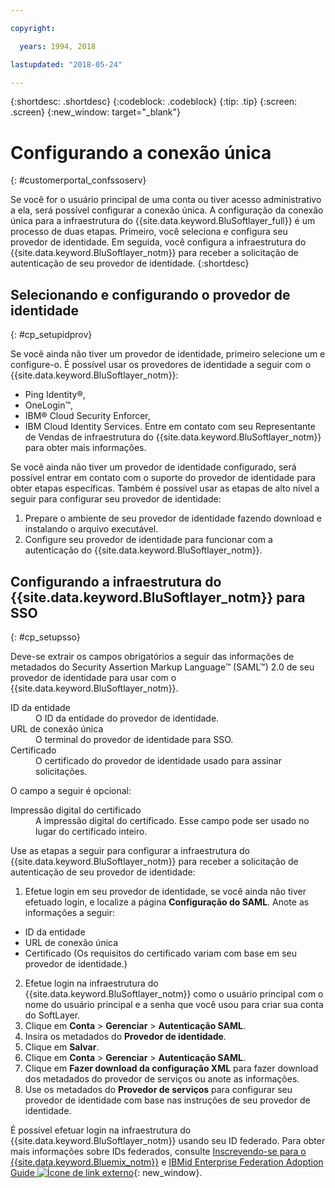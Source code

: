 ```yaml
---

copyright:

  years: 1994, 2018

lastupdated: "2018-05-24"

---
```


{:shortdesc: .shortdesc}
{:codeblock: .codeblock}
{:tip: .tip}
{:screen: .screen}
{:new_window: target="_blank"}


# Configurando a conexão única
{: #customerportal_confssoserv}

Se você for o usuário principal de uma conta ou tiver acesso administrativo a ela, será possível configurar a conexão única. A configuração da conexão única para a infraestrutura do {{site.data.keyword.BluSoftlayer_full}} é um processo de duas etapas.  Primeiro, você seleciona e configura seu provedor de identidade. Em seguida, você configura a infraestrutura do {{site.data.keyword.BluSoftlayer_notm}} para receber a solicitação de autenticação de seu provedor de identidade.
{:shortdesc}

## Selecionando e configurando o provedor de identidade
{: #cp_setupidprov}

Se você ainda não tiver um provedor de identidade, primeiro selecione um e configure-o. É possível usar os provedores de identidade a seguir com o {{site.data.keyword.BluSoftlayer_notm}}:
* Ping Identity&reg;,
* OneLogin&trade;,
* IBM&reg; Cloud Security Enforcer,
* IBM Cloud Identity Services.
Entre em contato com seu Representante de Vendas de infraestrutura do {{site.data.keyword.BluSoftlayer_notm}} para obter mais informações.

Se você ainda não tiver um provedor de identidade configurado, será possível entrar em contato com o suporte do provedor de identidade para obter etapas específicas. Também é possível usar as etapas de alto nível a seguir para configurar seu provedor de identidade:
1. Prepare o ambiente de seu provedor de identidade fazendo download e instalando o arquivo executável.
2. Configure seu provedor de identidade para funcionar com a autenticação do {{site.data.keyword.BluSoftlayer_notm}}.

## Configurando a infraestrutura do {{site.data.keyword.BluSoftlayer_notm}} para SSO
{: #cp_setupsso}

Deve-se extrair os campos obrigatórios a seguir das informações de metadados do Security Assertion Markup Language&trade; (SAML&trade;) 2.0 de seu provedor de identidade para usar com o {{site.data.keyword.BluSoftlayer_notm}}.
<dl>
<dt>ID da entidade</dt>
<dd>O ID da entidade do provedor de identidade.</dd>
<dt>URL de conexão única</dt>
<dd>O terminal do provedor de identidade para SSO.</dd>
<dt>Certificado</dt>
<dd>O certificado do provedor de identidade usado para assinar solicitações.</dd>
</dl>

O campo a seguir é opcional:
<dl>
<dt>Impressão digital do certificado</dt>
<dd>A impressão digital do certificado. Esse campo pode ser usado no lugar do certificado inteiro.</dd>
</dl>

Use as etapas a seguir para configurar a infraestrutura do {{site.data.keyword.BluSoftlayer_notm}} para receber a solicitação de autenticação de seu provedor de identidade:
1. Efetue login em seu provedor de identidade, se você ainda não tiver efetuado login, e localize a página **Configuração do SAML**. Anote as informações a seguir:
  * ID da entidade
  * URL de conexão única
  * Certificado (Os requisitos do certificado variam com base em seu provedor de identidade.)
2. Efetue login na infraestrutura do {{site.data.keyword.BluSoftlayer_notm}} como o usuário principal com o nome do usuário principal e a senha que você usou para criar sua conta do SoftLayer.
3. Clique em **Conta** > **Gerenciar** > **Autenticação SAML**.
4. Insira os metadados do **Provedor de identidade**.
5. Clique em **Salvar**.
6. Clique em **Conta** > **Gerenciar** > **Autenticação SAML**.
7. Clique em **Fazer download da configuração XML** para fazer download dos metadados do provedor de serviços ou anote as informações.
8. Use os metadados do **Provedor de serviços** para configurar seu provedor de identidade com base nas instruções de seu provedor de identidade.  

É possível efetuar login na infraestrutura do {{site.data.keyword.BluSoftlayer_notm}} usando seu ID federado. Para obter mais informações sobre IDs federados, consulte [Inscrevendo-se para o {{site.data.keyword.Bluemix_notm}}](/docs/account/adminpublic.html) e [IBMid Enterprise Federation Adoption Guide ![Ícone de link externo](../icons/launch-glyph.svg)](https://ibm.box.com/v/IBMid-Federation-Guide){: new_window}.
